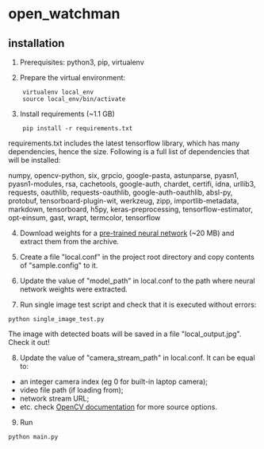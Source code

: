 # open_watchman

## installation
1. Prerequisites: python3, pip, virtualenv

2. Prepare the virtual environment:
```
    virtualenv local_env
    source local_env/bin/activate
```

3. Install requirements (~1.1 GB)
```
    pip install -r requirements.txt
```

requirements.txt includes the latest tensorflow library, which has many dependencies, hence the size. Following is a full list of dependencies that will be installed:

numpy, opencv-python, six, grpcio, google-pasta, astunparse, pyasn1, pyasn1-modules, rsa, cachetools, google-auth, chardet, certifi, idna, urllib3, requests, oauthlib, requests-oauthlib, google-auth-oauthlib, absl-py, protobuf, tensorboard-plugin-wit, werkzeug, zipp, importlib-metadata, markdown, tensorboard, h5py, keras-preprocessing, tensorflow-estimator, opt-einsum, gast, wrapt, termcolor, tensorflow

4. Download weights for a [pre-trained neural network](http://download.tensorflow.org/models/object_detection/tf2/20200711/ssd_mobilenet_v2_fpnlite_640x640_coco17_tpu-8.tar.gz) (~20 MB) and extract them from the archive.

5. Create a file "local.conf" in the project root directory and copy contents of "sample.config" to it.

6. Update the value of "model_path" in local.conf to the path where neural network weights were extracted.

7. Run single image test script and check that it is executed without errors:
```
python single_image_test.py
```
The image with detected boats will be saved in a file "local_output.jpg". Check it out!

8. Update the value of "camera_stream_path" in local.conf.
It can be equal to:
* an integer camera index (eg 0 for built-in laptop camera);
* video file path (if loading from);
* network stream URL;
* etc. check [OpenCV documentation](https://docs.opencv.org/4.4.0/d8/dfe/classcv_1_1VideoCapture.html#ac4107fb146a762454a8a87715d9b7c96) for more source options.

9. Run 
```
python main.py
```